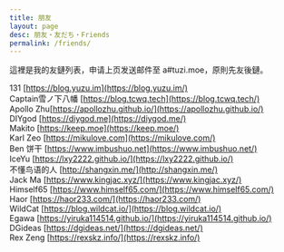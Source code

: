 ```yaml
---
title: 朋友
layout: page
desc: 朋友・友だち・Friends
permalink: /friends/
---
```


這裡是我的友鏈列表，申请上页发送邮件至 a#tuzi.moe，原則先友後鏈。

131 [https://blog.yuzu.im](https://blog.yuzu.im/)  
Captain雪ノ下八幡 [https://blog.tcwq.tech](https://blog.tcwq.tech/)  
Apollo Zhu[https://apollozhu.github.io/](https://apollozhu.github.io/)  
DIYgod [https://diygod.me](https://diygod.me/)  
Makito [https://keep.moe](https://keep.moe/)  
Karl Zeo [https://mikulove.com](https://mikulove.com/)  
Ben 饼干 [https://www.imbushuo.net](https://www.imbushuo.net/)  
IceYu [https://lxy2222.github.io/](https://lxy2222.github.io/)   
不懂鸟语的人 [http://shangxin.me/](http://shangxin.me/)  
Jack Ma [https://www.kingjac.xyz/](https://www.kingjac.xyz/)  
Himself65 [https://www.himself65.com/](https://www.himself65.com/)  
Haor [https://haor233.com/](https://haor233.com/)  
WildCat [https://blog.wildcat.io/](https://blog.wildcat.io/)  
Egawa [https://yiruka114514.github.io/](https://yiruka114514.github.io/)  
DGideas [https://dgideas.net/](https://dgideas.net/)  
Rex Zeng [https://rexskz.info/](https://rexskz.info/)  
